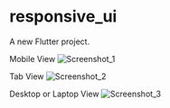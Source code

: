 # responsive_ui

A new Flutter project.


Mobile View
![Screenshot_1](https://github.com/user-attachments/assets/a351253e-48e9-45b7-85ed-6fe994360dad)

Tab View
![Screenshot_2](https://github.com/user-attachments/assets/9ce9f5f3-95cd-4ffe-ab62-1311cc2752bb)

Desktop or Laptop View
![Screenshot_3](https://github.com/user-attachments/assets/a639874d-8502-4087-917e-6f11faa47bff)
